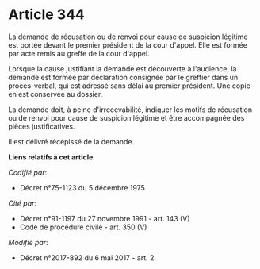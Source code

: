# Article 344

La demande de récusation ou de renvoi pour cause de suspicion légitime est portée devant le premier président de la cour
d'appel. Elle est formée par acte remis au greffe de la cour d'appel.

Lorsque la cause justifiant la demande est découverte à l'audience, la demande est formée par déclaration consignée par le
greffier dans un procès-verbal, qui est adressé sans délai au premier président. Une copie en est conservée au dossier.

La demande doit, à peine d'irrecevabilité, indiquer les motifs de récusation ou de renvoi pour cause de suspicion légitime et
être accompagnée des pièces justificatives.

Il est délivré récépissé de la demande.

**Liens relatifs à cet article**

_Codifié par_:

  - Décret n°75-1123 du 5 décembre 1975

_Cité par_:

  - Décret n°91-1197 du 27 novembre 1991 - art. 143 (V)
  - Code de procédure civile - art. 350 (V)

_Modifié par_:

  - Décret n°2017-892 du 6 mai 2017 - art. 2
